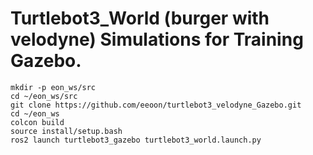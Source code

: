# Turtlebot3_World (burger with velodyne) Simulations for Training Gazebo.


```
mkdir -p eon_ws/src
cd ~/eon_ws/src
git clone https://github.com/eeoon/turtlebot3_velodyne_Gazebo.git
cd ~/eon_ws
colcon build
source install/setup.bash
ros2 launch turtlebot3_gazebo turtlebot3_world.launch.py
```

